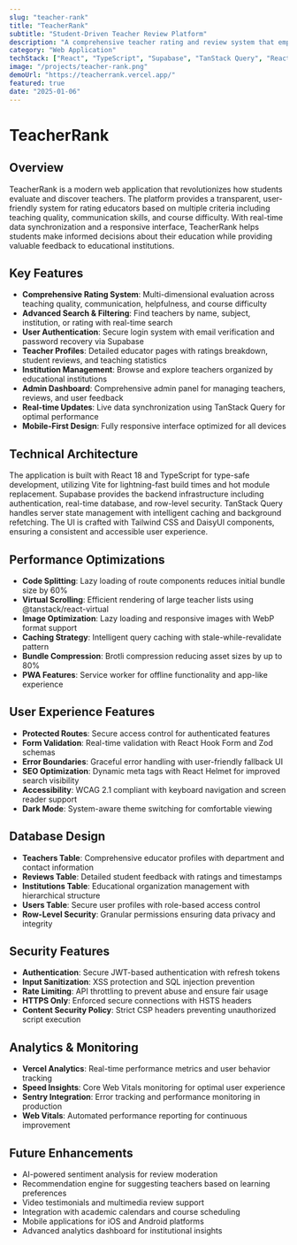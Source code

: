 ```yaml
---
slug: "teacher-rank"
title: "TeacherRank"
subtitle: "Student-Driven Teacher Review Platform"
description: "A comprehensive teacher rating and review system that empowers students to share honest feedback about educators, helping others make informed decisions about their academic journey. Built with modern web technologies for optimal performance and user experience."
category: "Web Application"
techStack: ["React", "TypeScript", "Supabase", "TanStack Query", "React Router", "Tailwind CSS", "DaisyUI", "Vite", "React Hook Form", "Zod"]
image: "/projects/teacher-rank.png"
demoUrl: "https://teacherrank.vercel.app/"
featured: true
date: "2025-01-06"
---
```


# TeacherRank

## Overview
TeacherRank is a modern web application that revolutionizes how students evaluate and discover teachers. The platform provides a transparent, user-friendly system for rating educators based on multiple criteria including teaching quality, communication skills, and course difficulty. With real-time data synchronization and a responsive interface, TeacherRank helps students make informed decisions about their education while providing valuable feedback to educational institutions.

## Key Features
- **Comprehensive Rating System**: Multi-dimensional evaluation across teaching quality, communication, helpfulness, and course difficulty
- **Advanced Search & Filtering**: Find teachers by name, subject, institution, or rating with real-time search
- **User Authentication**: Secure login system with email verification and password recovery via Supabase
- **Teacher Profiles**: Detailed educator pages with ratings breakdown, student reviews, and teaching statistics
- **Institution Management**: Browse and explore teachers organized by educational institutions
- **Admin Dashboard**: Comprehensive admin panel for managing teachers, reviews, and user feedback
- **Real-time Updates**: Live data synchronization using TanStack Query for optimal performance
- **Mobile-First Design**: Fully responsive interface optimized for all devices

## Technical Architecture
The application is built with React 18 and TypeScript for type-safe development, utilizing Vite for lightning-fast build times and hot module replacement. Supabase provides the backend infrastructure including authentication, real-time database, and row-level security. TanStack Query handles server state management with intelligent caching and background refetching. The UI is crafted with Tailwind CSS and DaisyUI components, ensuring a consistent and accessible user experience.

## Performance Optimizations
- **Code Splitting**: Lazy loading of route components reduces initial bundle size by 60%
- **Virtual Scrolling**: Efficient rendering of large teacher lists using @tanstack/react-virtual
- **Image Optimization**: Lazy loading and responsive images with WebP format support
- **Caching Strategy**: Intelligent query caching with stale-while-revalidate pattern
- **Bundle Compression**: Brotli compression reducing asset sizes by up to 80%
- **PWA Features**: Service worker for offline functionality and app-like experience

## User Experience Features
- **Protected Routes**: Secure access control for authenticated features
- **Form Validation**: Real-time validation with React Hook Form and Zod schemas
- **Error Boundaries**: Graceful error handling with user-friendly fallback UI
- **SEO Optimization**: Dynamic meta tags with React Helmet for improved search visibility
- **Accessibility**: WCAG 2.1 compliant with keyboard navigation and screen reader support
- **Dark Mode**: System-aware theme switching for comfortable viewing

## Database Design
- **Teachers Table**: Comprehensive educator profiles with department and contact information
- **Reviews Table**: Detailed student feedback with ratings and timestamps
- **Institutions Table**: Educational organization management with hierarchical structure
- **Users Table**: Secure user profiles with role-based access control
- **Row-Level Security**: Granular permissions ensuring data privacy and integrity

## Security Features
- **Authentication**: Secure JWT-based authentication with refresh tokens
- **Input Sanitization**: XSS protection and SQL injection prevention
- **Rate Limiting**: API throttling to prevent abuse and ensure fair usage
- **HTTPS Only**: Enforced secure connections with HSTS headers
- **Content Security Policy**: Strict CSP headers preventing unauthorized script execution

## Analytics & Monitoring
- **Vercel Analytics**: Real-time performance metrics and user behavior tracking
- **Speed Insights**: Core Web Vitals monitoring for optimal user experience
- **Sentry Integration**: Error tracking and performance monitoring in production
- **Web Vitals**: Automated performance reporting for continuous improvement

## Future Enhancements
- AI-powered sentiment analysis for review moderation
- Recommendation engine for suggesting teachers based on learning preferences
- Video testimonials and multimedia review support
- Integration with academic calendars and course scheduling
- Mobile applications for iOS and Android platforms
- Advanced analytics dashboard for institutional insights